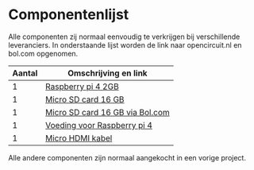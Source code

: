 # Componentenlijst

Alle componenten zij normaal eenvoudig te verkrijgen bij verschillende leveranciers. In onderstaande lijst worden de link naar opencircuit.nl en bol.com opgenomen.

| Aantal | Omschrijving en link |
| ------------- |-------------|
| 1 | [Raspberry pi 4 2GB](https://opencircuit.nl/Product/Raspberry-Pi-4-Model-B-2GB) |
| 1 | [Micro SD card 16 GB](https://opencircuit.nl/Product/16GB-Micro-SD-geheugenkaart) | 
| 1 | [Micro SD card 16 GB via Bol.com](https://www.bol.com/nl/p/sandisk-ultra-micro-sdhc-16gb-met-adapter/9200000047488161/?bltg=itm_event%3Dclick%26mmt_id%3DXpypfxzFJtmxY97Bt%40ASJgAAAkU%26slt_type%3Drecommendations%26pg_nm%3Dpdp%26slt_id%3Dprd_reco%26slt_nm%3Dproduct_recommendations%26slt_pos%3DC1%26slt_owner%3Dccs%26itm_type%3Dproduct%26itm_lp%3D7%26itm_id%3D9200000047488161&bltgh=pzBqWqrgRYsqySSU7HlKMw.1_7_8.15.ProductTitle) | 
| 1 | [Voeding voor Raspberry pi 4](https://opencircuit.nl/Product/Raspberry-Pi-4-voeding-USB-C.-5.1V.-3A-EU-Plug) |
| 1 | [Micro HDMI kabel](https://opencircuit.nl/Product/Offici%C3%ABle-Micro-HDMI-naar-HDMI-kabel-1-m) |

Alle andere componenten zijn normaal aangekocht in een vorige project.